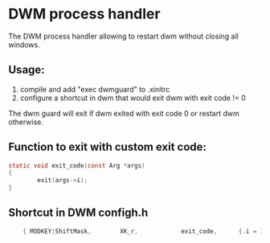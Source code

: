 DWM process handler
========================================================================
The DWM process handler allowing to restart dwm without closing all windows.

Usage:
------

1. compile and add "exec dwmguard" to .xinitrc
1. configure a shortcut in dwm that would exit dwm with exit code != 0

The dwm guard will exit if dwm exited with exit code 0 or restart dwm
otherwise.

Function to exit with custom exit code:
---------------------------------
```c
static void exit_code(const Arg *args)
{
        exit(args->i);
}
```

Shortcut in DWM configh.h
-------------------------
```c
    { MODKEY|ShiftMask,        XK_r,            exit_code,      {.i = 1} },
```
